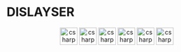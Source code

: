# DISLAYSER

<div align="center">
    <img src="https://skillicons.dev/icons?i=php" height="40" alt="csharp logo"/>
    <img src="https://skillicons.dev/icons?i=symfony" height="40" alt="csharp logo"/>
    <img src="https://skillicons.dev/icons?i=js" height="40" alt="csharp logo"/>
    <img src="https://skillicons.dev/icons?i=npm" height="40" alt="csharp logo"/>
    <img src="https://skillicons.dev/icons?i=py" height="40" alt="csharp logo"/>
    <img src="https://skillicons.dev/icons?i=vscode" height="40" alt="csharp logo"/>
</div>